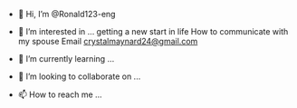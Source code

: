 - 👋 Hi, I’m @Ronald123-eng
- 👀 I’m interested in ... getting a new start in life
How to communicate with my spouse
Email
crystalmaynard24@gmail.com




- 🌱 I’m currently learning ...
- 💞️ I’m looking to collaborate on ...
- 📫 How to reach me ...

<!---
Ronald123-eng/Ronald123-eng is a ✨ special ✨ repository because its `README.md` (this file) appears on your GitHub profile.
You can click the Preview link to take a look at your changes.
--->
